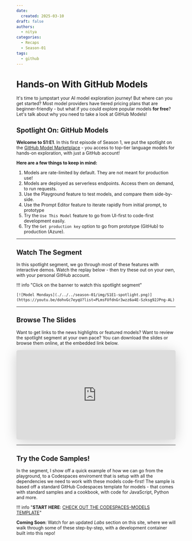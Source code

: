 ```yaml
---
date:
  created: 2025-03-10
draft: false
authors: 
  - nitya
categories:
  - Recaps
  - Season-01
tags:
  - github
---
```


# Hands-on With GitHub Models

It's time to jumpstart your AI model exploration journey! But where can you get started? Most model providers have tiered pricing plans that are beginner-friendly - but what if you could explore popular models **for free**? Let's talk about why you need to take a look at GitHub Models!

<!-- more -->

## Spotlight On: GitHub Models

**Welcome to S1:E1**. In this first episode of Season 1, we put the spotlight on the [GitHub Model Marketplace](https://github.com/marketplace/models) - you access to top-tier language models for hands-on exploration, with just a GitHub account!  

**Here are a few things to keep in mind:**

1. Models are rate-limited by default. They are not meant for production use!
1. Models are deployed as serverless endpoints. Access them on demand, to run requests.
1. Use the Playground feature to test models, and compare them side-by-side.
1. Use the Prompt Editor feature to iterate rapidly from initial prompt, to prototype
1. Try the `Use This Model` feature to go from UI-first to code-first development easily.
1. Try the `Get production key` option to go from prototype (GitHub) to production (Azure).

---

## Watch The Segment

In this spotlight segment, we go through most of these features with interactive demos. Watch the replay below - then try these out on your own, with your personal GitHub account.

!!! info "Click on the banner to watch this spotlight segment"

    [![Model Mondays](./../../season-01/img/S1E1-spotlight.png)](https://youtu.be/dohvGc7eyqU?list=PLmsFUfdnGr3wzz6a4E-Szksg92JPng-AL)

---

## Browse The Slides

Want to get links to the news highlights or featured models? Want to review the spotlight segment at your own pace? You can download the slides or browse them online, at the embedded link below.

<iframe class="speakerdeck-iframe" frameborder="0" src="https://speakerdeck.com/player/7dfabc48029c43d68bd7abf5b998d8fa" title="Model Mondays S1:E1 - Mar 10, 2025" allowfullscreen="true" style="border: 0px; background: padding-box padding-box rgba(0, 0, 0, 0.1); margin: 0px; padding: 0px; border-radius: 6px; box-shadow: rgba(0, 0, 0, 0.2) 0px 5px 40px; width: 100%; height: auto; aspect-ratio: 560 / 315;" data-ratio="1.7777777777777777"></iframe>

---

## Try the Code Samples!

In the segment, I show off a quick example of how we can go from the playground, to a Codespaces enviroment that is setup with all the dependencies we need to work with these models code-first! The sample is based off a standard GitHub Codespaces template for models - that comes with standard samples and a cookbook, with code for JavaScript, Python and more.

!!! info "**START HERE**: [CHECK OUT THE CODESPACES-MODELS TEMPLATE](https://github.com/github/codespaces-models)"

**Coming Soon**: Watch for an updated _Labs_ section on this site, where we will walk through some of these step-by-step, with a development container built into this repo!
